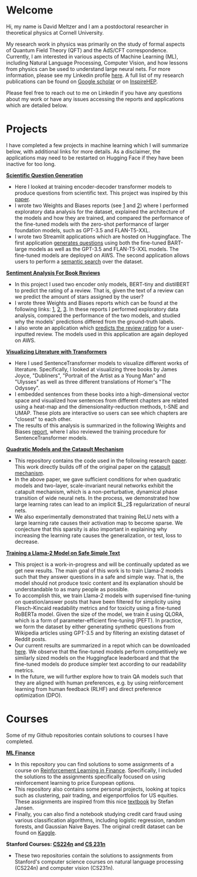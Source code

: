 # Welcome

Hi, my name is David Meltzer and I am a postdoctoral researcher in theoretical physics at Cornell University. 

My research work in physics was primarily on the study of formal aspects of Quantum Field Theory (QFT) and the AdS/CFT correspondence. Currently, I am interested in various aspects of Machine Learning (ML), including Natural Language Processing, Computer Vision, and how lessons from physics can be used to understand large neural nets. For more information, please see my Linkedin profile <a href="https://www.linkedin.com/in/david-meltzer-12a72162/">here</a>. A full list of my research publications can be found on <a href="https://scholar.google.com/citations?hl=en&user=jkez7jMAAAAJ">Google scholar</a> or on <a href="https://inspirehep.net/authors/1430989?ui-citation-summary=true">InspireHEP</a>. 

Please feel free to reach out to me on Linkedin if you have any questions about my work or have any issues accessing the reports and applications which are detailed below.

# Projects

I have completed a few projects in machine learning which I will summarize below, with additional links for more details. As a disclaimer, the applications may need to be restarted on Hugging Face if they have been inactive for too long.

<a href="https://github.com/david-meltzer/Longform-Question-Generation">**Scientific Question Generation**</a>
<ul>
 <li>Here I looked at training encoder-decoder transformer models to produce questions from scientific text. This project was inspired by this <a href="https://arxiv.org/abs/2210.11536">paper</a>.</li>
 <li>I wrote two Weights and Biases reports (see <a href="https://wandb.ai/dmeltzer/Question_Generation/reports/Exploratory-Data-Analysis-for-r-AskScience--Vmlldzo0MjQwODg1?accessToken=fndbu2ar26mlbzqdphvb819847qqth2bxyi4hqhugbnv97607mj01qc7ed35v6w8">1</a> and <a href="https://api.wandb.ai/links/dmeltzer/7an677es">2</a>) where I performed exploratory data analysis for the dataset, explained the architecture of the models and how they are trained, and compared the performance of the fine-tuned models with the zero-shot performance of larger foundation models, such as GPT-3.5 and FLAN-T5-XXL.
 </li>
 <li>
  I wrote two Streamlit applications which are hosted on Huggingface. The first application <a href="https://huggingface.co/spaces/dhmeltzer/qg_generation">generates questions</a> using both the fine-tuned BART-large models as well as the GPT-3.5 and FLAN-T5-XXL models. The fine-tuned models are deployed on AWS. The second application allows users to perform a <a href="https://huggingface.co/spaces/dhmeltzer/semantic">semantic search</a> over the dataset.
 </li>
</ul>

<a href="https://github.com/david-meltzer/Goodreads-Sentiment-Analysis">**Sentiment Analysis For Book Reviews**</a>
<ul>
 <li>In this project I used two encoder only models, BERT-tiny and distilBERT to predict the rating of a review. That is, given the text of a review can we predict the amount of stars assigned by the user?</li>
 <li> I wrote three Weights and Biases reports which can be found at the following links: <a href="https://api.wandb.ai/links/dmeltzer/ilnx2o0v">1</a>, <a href="https://api.wandb.ai/links/dmeltzer/s840cljt">2</a>, <a href="https://wandb.ai/dmeltzer/mlops-course-assgn3/reports/Goodreads-Reviews-Week-3--VmlldzozNzYxODkz">3</a>. In these reports I performed exploratory data analysis, compared the performance of the two models, and studied why the models' predictions differed from the ground-truth labels.</li>
 <li> I also wrote an application which <a href="https://huggingface.co/spaces/dhmeltzer/Sentiment-of-Book-Reviews">predicts the review rating</a> for a user-inputted review. The models used in this application are again deployed on AWS.</li>
</ul>

<a href="https://github.com/david-meltzer/gutenberg">**Visualizing Literature with Transformers**</a>
<ul>
 <li>Here I used SentenceTransformer models to visualize different works of literature. Specifically, I looked at visualizing three books by James Joyce, "Dubliners", "Portrait of the Artist as a Young Man" and "Ulysses" as well as three different translations of Homer's "The Odyssey".</li>
 <li>I embedded sentences from these books into a high-dimensional vector space and visualized how sentences from different chapters are related using a heat-map and the dimensionality-reduction methods, t-SNE and UMAP. These plots are interactive so users can see which chapters are "closest" to each other. </li>
 <li>The results of this analysis is summarized in the following Weights and Biases <a href="https://wandb.ai/dmeltzer/gutenberg/reports/Visualizing-Literature-using-Transformers--Vmlldzo0MTIyODEx?accessToken=1ekch7p12170nvwbtqzvy2g3shpyyboajfbalciun3ly913cdv033je1rvkoa5bj">report</a>, where I also reviewed the training procedure for SentenceTransformer models. </li>
</ul>

<a href="https://github.com/david-meltzer/quadratic_model">**Quadratic Models and the Catapult Mechanism**</a>
<ul>
 <li>This repository contains the code used in the following research <a href="https://arxiv.org/abs/2301.07737">paper</a>. This work directly builds off of the original paper on the <a href="https://arxiv.org/abs/2003.02218">catapult mechanism</a>.</li>
 <li>In the above paper, we gave sufficient conditions for when quadratic models and two-layer, scale-invariant neural networks exhibit the catapult mechanism, which is a non-perturbative, dynamical phase transition of wide neural nets. In the process, we demonstrated how large learning rates can lead to an implicit $L_2$ regularization of neural nets.</li>
 <li>We also experimentally demonstrated that training ReLU nets with a large learning rate causes their activation map to become sparse. We conjecture that this sparsity is also important in explaining why increasing the learning rate causes the generalization, or test, loss to decrease.</li>
</ul>

<a href="https://github.com/david-meltzer/LLMs">**Training a Llama-2 Model on Safe Simple Text**</a>
<ul>
 <li>
  This project is a work-in-progress and will be continually updated as we get new results. The main goal of this work is to train Llama-2 models such that they answer questions in a safe and simple way. That is, the model should not produce toxic content and its explanation should be understandable to as many people as possible.
 </li>
 <li>
  To accomplish this, we train Llama-2 models with supervised fine-tuning on question/answer posts that have been filtered for simplicity using Flesch-Kincaid readability metrics and for toxicity using a fine-tuned RoBERTa model. Given the size of the model, we train it using QLORA, which is a form of parameter-efficient fine-tuning (PEFT). In practice, we form the dataset by either generating synthetic questions from Wikipedia articles using GPT-3.5 and by filtering an existing dataset of Reddit posts.
 </li>
 <li>Our current results are summarized in a repot which can be downloaded <a href="https://github.com/david-meltzer/LLMs/blob/main/report/summary.pdf">here</a>. We observe that the fine-tuned models perform competitively we similarly sized models on the Huggingface <a="https://huggingface.co/spaces/HuggingFaceH4/open_llm_leaderboard">leaderboard</a> and that the fine-tuned models do produce simpler text according to our readability metrics.</li>
 <li> In the future, we will further explore how to train QA models such that they are aligned with human preferences, e.g. by using reinforcement learning from human feedback (RLHF) and direct preference optimization (DPO).</li>
</ul>

# Courses

Some of my Github repositories contain solutions to courses I have completed. 

<a href="https://github.com/david-meltzer/ML_finance">**ML Finance**</a>

<ul>
 <li>In this repository you can find solutions to some assignments of a course on <a href="https://www.coursera.org/learn/reinforcement-learning-in-finance?specialization=machine-learning-reinforcement-finance">Reinforcement Learning in Finance</a>. Specifically, I included the solutions to the assignments specifically focused on using reinforcement learning to price European options.</li>
 <li>This repository also contains some personal projects, looking at topics such as clustering, pair trading, and eigenportfolios for US equities. These assignments are inspired from this nice <a href="https://www.amazon.com/Machine-Learning-Algorithmic-Trading-alternative/dp/1839217715">textbook</a> by Stefan Jansen.</li>
 <li>Finally, you can also find a notebook studying credit card fraud using various classification algorithms, including logistic regression, random forests, and Gaussian Naive Bayes. The original credit dataset can be found on <a href="https://www.kaggle.com/datasets/mlg-ulb/creditcardfraud">Kaggle</a>.</li>
</ul>

**Stanford Courses: <a href="https://github.com/david-meltzer/CS_224n">CS224n</a> and <a href="https://github.com/david-meltzer/CS_231n">CS 231n</a>**
<ul>
 <li>
  These two repositories contain the solutions to assignments from Stanford's computer science courses on natural language processing (CS224n) and computer vision (CS231n).
 </li>
</ul>
 
<!--
**david-meltzer/david-meltzer** is a ✨ _special_ ✨ repository because its `README.md` (this file) appears on your GitHub profile.

Here are some ideas to get you started:

- 🔭 I’m currently working on ...
- 🌱 I’m currently learning ...
- 👯 I’m looking to collaborate on ...
- 🤔 I’m looking for help with ...
- 💬 Ask me about ...
- 📫 How to reach me: ...
- 😄 Pronouns: ...
- ⚡ Fun fact: ...
-->

